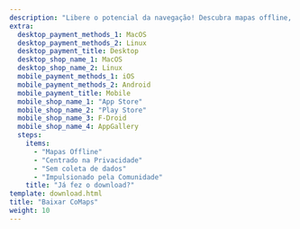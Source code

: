 ```yaml
---
description: "Libere o potencial da navegação! Descubra mapas offline, recursos focados em privacidade e um aplicativo desenvolvido pela comunidade"
extra:
  desktop_payment_methods_1: MacOS
  desktop_payment_methods_2: Linux
  desktop_payment_title: Desktop
  desktop_shop_name_1: MacOS
  desktop_shop_name_2: Linux
  mobile_payment_methods_1: iOS
  mobile_payment_methods_2: Android
  mobile_payment_title: Mobile
  mobile_shop_name_1: "App Store"
  mobile_shop_name_2: "Play Store"
  mobile_shop_name_3: F-Droid
  mobile_shop_name_4: AppGallery
  steps:
    items:
      - "Mapas Offline"
      - "Centrado na Privacidade"
      - "Sem coleta de dados"
      - "Impulsionado pela Comunidade"
    title: "Já fez o download?"
template: download.html
title: "Baixar CoMaps"
weight: 10
---
```

